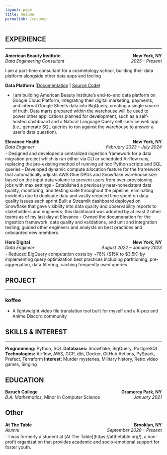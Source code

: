 ```yaml
---
layout: page
title: Resume
permalink: /resume/
---
```


## EXPERIENCE
---
<p style="margin-bottom: 4px;">
    <span style="float:left;"><strong>American Beauty Institute</strong></span>
    <span style="float:right;"><strong>New York, NY</strong></span><br>
    <span style="float:left;"><em>Data Engineering Consultant</em></span>
    <span style="float:right;"><em>2025 - Present</em></span><br>
</p>

I am a part-time consultant for a cosmetology school, building their data platform alongside other data apps and tooling

**Data Platform** ([Documentation](https://americanbeautyinstitute.readthedocs.io/) | [Source Code](https://github.com/AmericanBeautyInstitute/data-platform))
- I am building American Beauty Institute’s end-to-end data platform on Google Cloud Platform, integrating their digital marketing, payments, and internal Google Sheets data into BigQuery, creating a single source of truth. Data marts prepared within the warehouse will be used to power other applications planned for development, such as a self-hosted dashboard and a Natural Language Query self-service web app (i.e., generate SQL queries to run against the warehouse to answer a user's data question).

<p style="margin-bottom: 4px;">
    <span style="float:left;"><strong>Elevance Health</strong></span>
    <span style="float:right;"><strong>New York, NY</strong></span><br>
    <span style="float:left;"><em>Data Engineer</em></span>
    <span style="float:right;"><em>February 2023 – July 2024</em></span><br>
</p>
- Designed and developed a centralized ingestion framework for a data migration project which is ran either via CLI or scheduled Airflow runs, replacing the pre-existing method of running ad hoc Python scripts and SQL queries
- Developed dynamic compute allocation feature for the framework that automatically adjusts AWS Glue DPUs and Snowflake warehouse size based on the input data volume to prevent users from over-provisioning jobs with max settings
- Established a previously near-nonexistent data quality, monitoring, and testing suite throughout the pipeline, eliminating incidents due to duplicate data and vastly reduced time spent on data quality issues each sprint
Built a Streamlit dashboard deployed on Snowflake that gave visibility into data quality and observability reports to stakeholders and engineers; this dashboard was adopted by at least 2 other teams as of my last day at Elevance
- Owned the documenation for the ingestion framework, data quality and validations, and unit and integration testing; guided other engineers and analysts on best practices and onboarded new members

<p style="margin-bottom: 4px;">
    <span style="float:left;"><strong>Hero Digital</strong></span>
    <span style="float:right;"><strong>New York, NY</strong></span><br>
    <span style="float:left;"><em>Data Engineer</em></span>
    <span style="float:right;"><em>August 2022 – January 2023</em></span><br>
</p>
- Reduced BigQuery computation costs by ~76% ($15K to $3.5K) by implementing query optimization best practices including partitioning, pre-aggregation, data filtering, caching frequently used queries

## PROJECT
---
### koffee
- A lightweight video file translation tool built for myself and a K-pop and Anime Discord community

## SKILLS & INTEREST
---
**Programming:** Python, SQL
**Databases:** Snowflake, BigQuery, PostgreSQL
**Technologies:** Airflow, AWS, GCP, dbt, Docker, GitHub Actions, PySpark, Prefect, Terraform
**Interest:** Murder mysteries, Military history, Retro video games, Singing

## EDUCATION

<p style="margin-bottom: 16px;">
    <span style="float:left;"><strong>Baruch College</strong></span>
    <span style="float:right;"><strong>Gramercy Park, NY</strong></span><br>
    <span style="float:left;"><em>B.A. Mathematics,</em> Minor in Computer Science</span>
    <span style="float:right;"><em>January 2021</em></span><br>
</p>

## Other
<p style="margin-bottom: 4px;">
    <span style="float:left;"><strong>At The Table</strong></span>
    <span style="float:right;"><strong>Brooklyn, NY</strong></span><br>
    <span style="float:left;"><em>Alumni</em></span>
    <span style="float:right;"><em>September 2020 – Present</em></span><br>
</p>
- I was formerly a student at [At The Table](https://atthetable.org/), a non-profit organization that provides academic and socio-emotional support for foster youth.